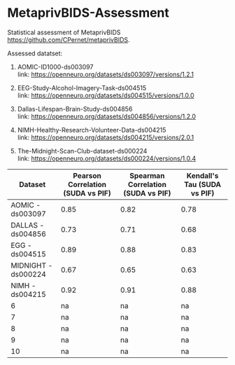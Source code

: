 # MetaprivBIDS-Assessment
Statistical assessment of  MetaprivBIDS https://github.com/CPernet/metaprivBIDS. 

Assessed datatset: 

1. AOMIC-ID1000-ds003097<br>
link: https://openneuro.org/datasets/ds003097/versions/1.2.1

2. EEG-Study-Alcohol-Imagery-Task-ds004515<br>
link: https://openneuro.org/datasets/ds004515/versions/1.0.0

3. Dallas-Lifespan-Brain-Study-ds004856<br>
link: https://openneuro.org/datasets/ds004856/versions/1.2.0

4. NIMH-Healthy-Research-Volunteer-Data-ds004215<br>
link: https://openneuro.org/datasets/ds004215/versions/2.0.1

5. The-Midnight-Scan-Club-dataset-ds000224<br>
link: https://openneuro.org/datasets/ds000224/versions/1.0.4

| Dataset                 | Pearson Correlation (SUDA vs PIF) | Spearman Correlation (SUDA vs PIF) | Kendall's Tau (SUDA vs PIF) |
|-------------------------|-----------------------------------|------------------------------------|-----------------------------|
| AOMIC - ds003097        | 0.85                             | 0.82                               | 0.78                         |
| DALLAS - ds004856       | 0.73                             | 0.71                               | 0.68                         |
| EGG - ds004515          | 0.89                             | 0.88                               | 0.83                         |
| MIDNIGHT - ds000224     | 0.67                             | 0.65                               | 0.63                         |
| NIMH - ds004215         | 0.92                             | 0.91                               | 0.88                         |
| 6                       | na                               | na                                 | na                           |
| 7                       | na                               | na                                 | na                           |
| 8                       | na                               | na                                 | na                           |
| 9                       | na                               | na                                 | na                           |
| 10                      | na                               | na                                 | na                           |
